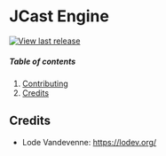 # JCast Engine

[![View last release](https://img.shields.io/badge/version-0.0.1-informational.svg)](https://github.com/edgaralexanderfr/jcast/releases/latest)

##### Table of contents
1. [Contributing](CONTRIBUTING.md)
2. [Credits](#credits)

<a name="credits"></a>
## Credits

- Lode Vandevenne: https://lodev.org/
